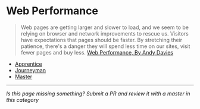 # Web Performance

> Web pages are getting larger and slower to load, and we seem to be relying on browser and network improvements to rescue us. Visitors have expectations that pages should be faster. By stretching their patience, there's a danger they will spend less time on our sites, visit fewer pages and buy less. [Web Performance, By Andy Davies](https://www.fivesimplesteps.com/products/web-performance)

- [Apprentice](apprentice.md)
- [Journeyman](journeyman.md)
- [Master](master.md)

-----

*Is this page missing something? Submit a PR and review it with a master in this category*